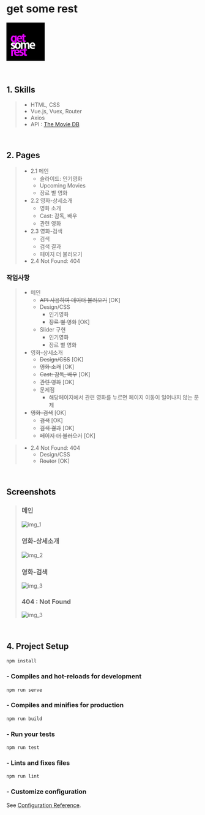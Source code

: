 # get some rest
![LOGO](./screenshot/logo.png)

<br/>

## 1. Skills
> - HTML, CSS
> - Vue.js, Vuex, Router 
> - Axios
> - API : [The Movie DB](https://www.themoviedb.org/)

<br/>

## 2. Pages
> - 2.1 메인
>    - 슬라이드: 인기영화
>    - Upcoming Movies
>    - 장르 별 영화
> - 2.2 영화-상세소개
>    - 영화 소개
>    - Cast: 감독, 배우
>    - 관련 영화
> - 2.3 영화-검색
>    - 검색
>    - 검색 결과
>    - 페이지 더 불러오기
> - 2.4 Not Found: 404

### 작업사항
> - 메인 
>    - ~~API 사용하여 데이터 불러오기~~ [OK]
>    - Design/CSS
>       - 인기영화
>       - ~~장르 별 영화~~ [OK]
>    - Slider 구현
>       - 인기영화
>       - 장르 별 영화
> - 영화-상세소개
>    - ~~Design/CSS~~ [OK]
>    - ~~영화 소개~~ [OK]
>    - ~~Cast: 감독, 배우~~ [OK]
>    - ~~관련 영화~~ [OK]
>    - 문제점
>       - 해당페이지에서 관련 영화를 누르면 페이지 이동이 일어나지 않는 문제
> - ~~영화-검색~~ [OK]
>    - ~~검색~~ [OK]
>    - ~~검색 결과~~ [OK]
>    - ~~페이지 더 불러오기~~ [OK]

> - 2.4 Not Found: 404
>    - Design/CSS
>    - ~~Router~~ [OK]
<br/>

## Screenshots
> ### 메인
> ![img_1]()
> ### 영화-상세소개
> ![img_2]()
> ### 영화-검색
> ![img_3]()
> ### 404 : Not Found
> ![img_3]()

<br/>

## 4. Project Setup
```
npm install
```

### - Compiles and hot-reloads for development
```
npm run serve
```

### - Compiles and minifies for production
```
npm run build
```

### - Run your tests
```
npm run test
```

### - Lints and fixes files
```
npm run lint
```

### - Customize configuration
See [Configuration Reference](https://cli.vuejs.org/config/).
